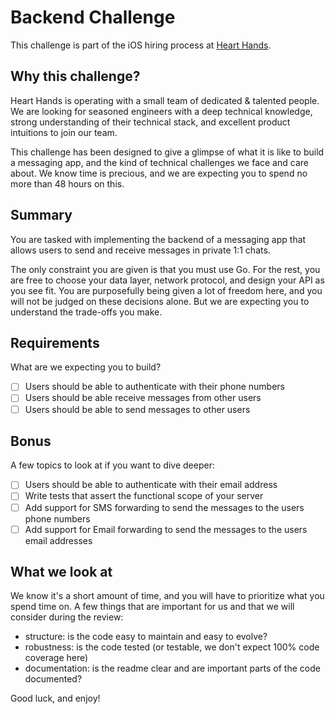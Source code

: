 # Backend Challenge

This challenge is part of the iOS hiring process at [Heart
Hands](https://hearthands.tech/).

## Why this challenge?

Heart Hands is operating with a small team of dedicated & talented people. We
are looking for seasoned engineers with a deep technical knowledge, strong
understanding of their technical stack, and excellent product intuitions to join
our team.

This challenge has been designed to give a glimpse of what it is like to build a
messaging app, and the kind of technical challenges we face and care about. We
know time is precious, and we are expecting you to spend no more than 48 hours
on this.

## Summary

You are tasked with implementing the backend of a messaging app that allows
users to send and receive messages in private 1:1 chats.

The only constraint you are given is that you must use Go. For the rest, you are
free to choose your data layer, network protocol, and design your API as you see
fit. You are purposefully being given a lot of freedom here, and you will not be
judged on these decisions alone. But we are expecting you to understand the
trade-offs you make.

## Requirements

What are we expecting you to build?

- [ ] Users should be able to authenticate with their phone numbers
- [ ] Users should be able receive messages from other users
- [ ] Users should be able to send messages to other users

## Bonus

A few topics to look at if you want to dive deeper:

- [ ] Users should be able to authenticate with their email address
- [ ] Write tests that assert the functional scope of your server
- [ ] Add support for SMS forwarding to send the messages to the users phone numbers
- [ ] Add support for Email forwarding to send the messages to the users email addresses

## What we look at

We know it's a short amount of time, and you will have to prioritize what you
spend time on. A few things that are important for us and that we will consider
during the review:
- structure: is the code easy to maintain and easy to evolve?
- robustness: is the code tested (or testable, we don't expect 100% code
coverage here)
- documentation: is the readme clear and are important parts of the code documented?

Good luck, and enjoy!
